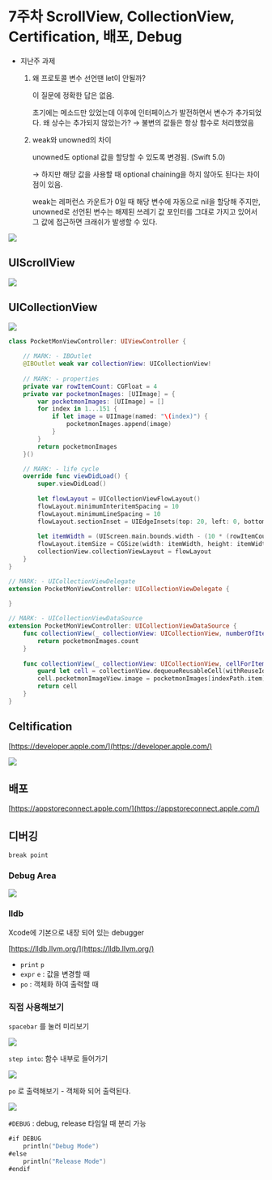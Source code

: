 # 7주차 ScrollView, CollectionView, Certification, 배포, Debug

- 지난주 과제
    1. 왜 프로토콜 변수 선언땐 let이 안될까?

        이 질문에 정확한 답은 없음.

        초기에는 메소드만 있었는데 이후에 인터페이스가 발전하면서 변수가 추가되었다. 왜 상수는 추가되지 않았는가? → 불변의 값들은 항상 함수로 처리했었음

    2. weak와 unowned의 차이

        unowned도 optional 값을 할당할 수 있도록 변경됨. (Swift 5.0) 

        → 하지만 해당 값을 사용할 때 optional chaining을 하지 않아도 된다는 차이점이 있음.

        weak는 레퍼런스 카운트가 0일 때 해당 변수에 자동으로 nil을 할당해 주지만, unowned로 선언된 변수는 해제된 쓰레기 값 포인터를 그대로 가지고 있어서 그 값에 접근하면 크래쉬가 발생할 수 있다.

![](images/8.png)

## UIScrollView

![](images/1.png)

## UICollectionView

![](images/2.png)

```swift
class PocketMonViewController: UIViewController {
    
    // MARK: - IBOutlet
    @IBOutlet weak var collectionView: UICollectionView!
    
    // MARK: - properties
    private var rowItemCount: CGFloat = 4
    private var pocketmonImages: [UIImage] = {
        var pocketmonImages: [UIImage] = []
        for index in 1...151 {
            if let image = UIImage(named: "\(index)") {
                pocketmonImages.append(image)
            }
        }
        return pocketmonImages
    }()

    // MARK: - life cycle
    override func viewDidLoad() {
        super.viewDidLoad()
        
        let flowLayout = UICollectionViewFlowLayout()
        flowLayout.minimumInteritemSpacing = 10
        flowLayout.minimumLineSpacing = 10
        flowLayout.sectionInset = UIEdgeInsets(top: 20, left: 0, bottom: 20, right: 0)
        
        let itemWidth = (UIScreen.main.bounds.width - (10 * (rowItemCount - 1))) / rowItemCount
        flowLayout.itemSize = CGSize(width: itemWidth, height: itemWidth)
        collectionView.collectionViewLayout = flowLayout
    }
}

// MARK: - UICollectionViewDelegate
extension PocketMonViewController: UICollectionViewDelegate {
    
}

// MARK: - UICollectionViewDataSource
extension PocketMonViewController: UICollectionViewDataSource {
    func collectionView(_ collectionView: UICollectionView, numberOfItemsInSection section: Int) -> Int {
        return pocketmonImages.count
    }
    
    func collectionView(_ collectionView: UICollectionView, cellForItemAt indexPath: IndexPath) -> UICollectionViewCell {
        guard let cell = collectionView.dequeueReusableCell(withReuseIdentifier: "PocketmonCollectionViewCell", for: indexPath) as? PocketmonCollectionViewCell else { return .init() }
        cell.pocketmonImageView.image = pocketmonImages[indexPath.item]
        return cell
    }
}
```

## Celtification

[https://developer.apple.com/](https://developer.apple.com/)

![](images/3.png)

## 배포

[https://appstoreconnect.apple.com/](https://appstoreconnect.apple.com/)

## 디버깅

`break point`

### Debug Area

![](images/4.png)

### lldb

Xcode에 기본으로 내장 되어 있는 debugger

[https://lldb.llvm.org/](https://lldb.llvm.org/)

- `print` `p`
- `expr` `e` : 값을 변경할 때
- `po` : 객체화 하여 출력할 때

### 직접 사용해보기

`spacebar` 를 눌러 미리보기

![](images/5.png)

`step into`: 함수 내부로 들어가기

![](images/6.png)

`po` 로 출력해보기 - 객체화 되어 출력된다.

![](images/7.png)

`#DEBUG` : debug, release 타임일 때 분리 가능

```swift
#if DEBUG
    println("Debug Mode")
#else
    println("Release Mode")
#endif
```
